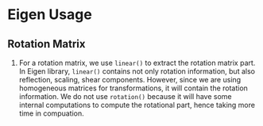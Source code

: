 


# Eigen Usage

## Rotation Matrix
1. For a rotation matrix, we use `linear()` to extract the rotation
   matrix part. In Eigen library, `linear()` contains not only
   rotation information, but also reflection, scaling, shear
   components. However, since we are using homogeneous matrices for
   transformations, it will contain the rotation information. We do
   not use `rotation()` because it will have some internal
   computations to compute the rotational part, hence taking more time
   in compuation.
